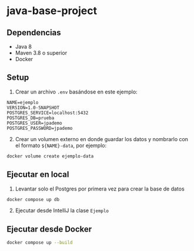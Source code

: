 # java-base-project

## Dependencias

- Java 8
- Maven 3.8 o superior
- Docker

## Setup

1. Crear un archivo `.env` basándose en este ejemplo:

```env
NAME=ejemplo
VERSION=1.0-SNAPSHOT
POSTGRES_SERVICE=localhost:5432
POSTGRES_DB=prueba
POSTGRES_USER=jpademo
POSTGRES_PASSWORD=jpademo
```

2. Crear un volumen externo en donde guardar los datos y nombrarlo con el 
formato `${NAME}-data`, por ejemplo:

```bash
docker volume create ejemplo-data
```

## Ejecutar en local

1. Levantar solo el Postgres por primera vez para crear la base de datos

```bash
docker compose up db
```

2. Ejecutar desde IntelliJ la clase `Ejemplo`

## Ejecutar desde Docker

```bash
docker compose up --build
```
